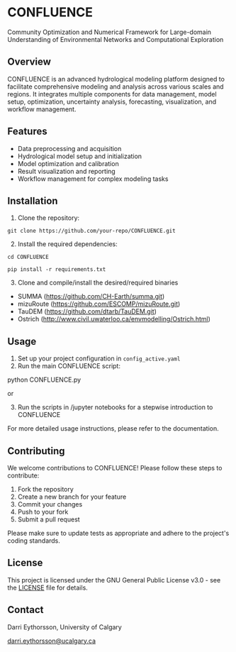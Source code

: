 # CONFLUENCE
Community Optimization and Numerical Framework for Large-domain Understanding of Environmental Networks and Computational Exploration

## Overview

CONFLUENCE is an advanced hydrological modeling platform designed to facilitate comprehensive modeling and analysis across various scales and regions. It integrates multiple components for data management, model setup, optimization, uncertainty analysis, forecasting, visualization, and workflow management.

## Features

- Data preprocessing and acquisition 
- Hydrological model setup and initialization
- Model optimization and calibration
- Result visualization and reporting
- Workflow management for complex modeling tasks

## Installation
1. Clone the repository:

```    
git clone https://github.com/your-repo/CONFLUENCE.git   
``` 

2. Install the required dependencies:


```
cd CONFLUENCE 

pip install -r requirements.txt
```

3. Clone and compile/install the desired/required binaries

- SUMMA (https://github.com/CH-Earth/summa.git)
- mizuRoute (https://github.com/ESCOMP/mizuRoute.git)
- TauDEM (https://github.com/dtarb/TauDEM.git)
- Ostrich (http://www.civil.uwaterloo.ca/envmodelling/Ostrich.html)

## Usage

1. Set up your project configuration in `config_active.yaml`
2. Run the main CONFLUENCE script:

python CONFLUENCE.py

or

3. Run the scripts in /jupyter notebooks for a stepwise introduction to CONFLUENCE

For more detailed usage instructions, please refer to the documentation.

## Contributing

We welcome contributions to CONFLUENCE! Please follow these steps to contribute:

1. Fork the repository
2. Create a new branch for your feature
3. Commit your changes
4. Push to your fork
5. Submit a pull request

Please make sure to update tests as appropriate and adhere to the project's coding standards.

## License
This project is licensed under the GNU General Public License v3.0 - see the [LICENSE](LICENSE) file for details.

## Contact
Darri Eythorsson, University of Calgary

darri.eythorsson@ucalgary.ca

